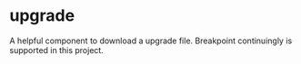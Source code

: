 upgrade
=======

A helpful component to download  a  upgrade  file. Breakpoint continuingly  is supported in this project.
